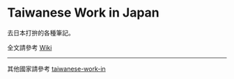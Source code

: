 # Taiwanese Work in Japan

去日本打拚的各種筆記。

全文請參考 [Wiki](https://github.com/chitsaou/move-to-japan/wiki)

---

其他國家請參考 [taiwanese-work-in](https://github.com/taiwanese-work-in)

